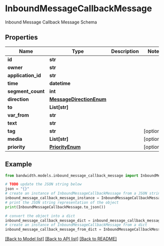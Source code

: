 # InboundMessageCallbackMessage

Inbound Message Callback Message Schema

## Properties

Name | Type | Description | Notes
------------ | ------------- | ------------- | -------------
**id** | **str** |  | 
**owner** | **str** |  | 
**application_id** | **str** |  | 
**time** | **datetime** |  | 
**segment_count** | **int** |  | 
**direction** | [**MessageDirectionEnum**](MessageDirectionEnum.md) |  | 
**to** | **List[str]** |  | 
**var_from** | **str** |  | 
**text** | **str** |  | 
**tag** | **str** |  | [optional] 
**media** | **List[str]** |  | [optional] 
**priority** | [**PriorityEnum**](PriorityEnum.md) |  | [optional] 

## Example

```python
from bandwidth.models.inbound_message_callback_message import InboundMessageCallbackMessage

# TODO update the JSON string below
json = "{}"
# create an instance of InboundMessageCallbackMessage from a JSON string
inbound_message_callback_message_instance = InboundMessageCallbackMessage.from_json(json)
# print the JSON string representation of the object
print(InboundMessageCallbackMessage.to_json())

# convert the object into a dict
inbound_message_callback_message_dict = inbound_message_callback_message_instance.to_dict()
# create an instance of InboundMessageCallbackMessage from a dict
inbound_message_callback_message_from_dict = InboundMessageCallbackMessage.from_dict(inbound_message_callback_message_dict)
```
[[Back to Model list]](../README.md#documentation-for-models) [[Back to API list]](../README.md#documentation-for-api-endpoints) [[Back to README]](../README.md)


